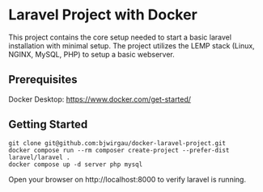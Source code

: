 # Laravel Project with Docker
This project contains the core setup needed to start a basic laravel installation with minimal setup. The project utilizes the LEMP stack (Linux, NGINX, MySQL, PHP) to setup a basic webserver.

## Prerequisites
Docker Desktop: https://www.docker.com/get-started/

## Getting Started
```
git clone git@github.com:bjwirgau/docker-laravel-project.git
docker compose run --rm composer create-project --prefer-dist laravel/laravel .
docker compose up -d server php mysql
```

Open your browser on http://localhost:8000 to verify laravel is running.